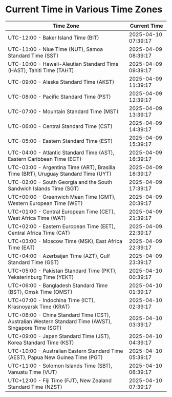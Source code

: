 # Current Time in Various Time Zones

| Time Zone | Current Time |
|-----------|--------------|
| UTC-12:00 - Baker Island Time (BIT) | 2025-04-10 07:39:17 |
| UTC-11:00 - Niue Time (NUT), Samoa Standard Time (SST) | 2025-04-09 08:39:17 |
| UTC-10:00 - Hawaii-Aleutian Standard Time (HAST), Tahiti Time (TAHT) | 2025-04-09 09:39:17 |
| UTC-09:00 - Alaska Standard Time (AKST) | 2025-04-09 11:39:17 |
| UTC-08:00 - Pacific Standard Time (PST) | 2025-04-09 12:39:17 |
| UTC-07:00 - Mountain Standard Time (MST) | 2025-04-09 13:39:17 |
| UTC-06:00 - Central Standard Time (CST) | 2025-04-09 14:39:17 |
| UTC-05:00 - Eastern Standard Time (EST) | 2025-04-09 15:39:17 |
| UTC-04:00 - Atlantic Standard Time (AST), Eastern Caribbean Time (ECT) | 2025-04-09 16:39:17 |
| UTC-03:00 - Argentina Time (ART), Brasília Time (BRT), Uruguay Standard Time (UYT) | 2025-04-09 16:39:17 |
| UTC-02:00 - South Georgia and the South Sandwich Islands Time (SGT) | 2025-04-09 17:39:17 |
| UTC±00:00 - Greenwich Mean Time (GMT), Western European Time (WET) | 2025-04-09 20:39:17 |
| UTC+01:00 - Central European Time (CET), West Africa Time (WAT) | 2025-04-09 21:39:17 |
| UTC+02:00 - Eastern European Time (EET), Central Africa Time (CAT) | 2025-04-09 22:39:17 |
| UTC+03:00 - Moscow Time (MSK), East Africa Time (EAT) | 2025-04-09 22:39:17 |
| UTC+04:00 - Azerbaijan Time (AZT), Gulf Standard Time (GST) | 2025-04-09 23:39:17 |
| UTC+05:00 - Pakistan Standard Time (PKT), Yekaterinburg Time (YEKT) | 2025-04-10 00:39:17 |
| UTC+06:00 - Bangladesh Standard Time (BST), Omsk Time (OMST) | 2025-04-10 01:39:17 |
| UTC+07:00 - Indochina Time (ICT), Krasnoyarsk Time (KRAT) | 2025-04-10 02:39:17 |
| UTC+08:00 - China Standard Time (CST), Australian Western Standard Time (AWST), Singapore Time (SGT) | 2025-04-10 03:39:17 |
| UTC+09:00 - Japan Standard Time (JST), Korea Standard Time (KST) | 2025-04-10 04:39:17 |
| UTC+10:00 - Australian Eastern Standard Time (AEST), Papua New Guinea Time (PGT) | 2025-04-10 05:39:17 |
| UTC+11:00 - Solomon Islands Time (SBT), Vanuatu Time (VUT) | 2025-04-10 06:39:17 |
| UTC+12:00 - Fiji Time (FJT), New Zealand Standard Time (NZST) | 2025-04-10 07:39:17 |
